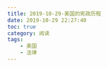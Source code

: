```yaml
---
title: 2019-10-29-美国的宪政历程
date: 2019-10-29 22:27:40
toc: true
category: 阅读
tags:
    - 美国
    - 法律
---
```




